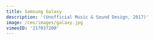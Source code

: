 ```yaml
---
title: Samsung Galaxy
description: '(Unofficial Music & Sound Design, 2017)'
image: /cms/images/galaxy.jpg
vimeoID: '217037200'
---
```


